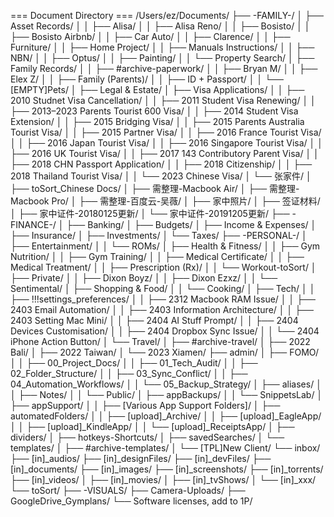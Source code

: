 === Document Directory ===
/Users/ez/Documents/
├── -FAMILY-/
│   ├── Asset Records/
│   │   ├── Alisa/
│   │   ├── Alisa Reno/
│   │   ├── Bosisto/
│   │   ├── Bosisto Airbnb/
│   │   ├── Car Auto/
│   │   ├── Clarence/
│   │   ├── Furniture/
│   │   ├── Home Project/
│   │   ├── Manuals Instructions/
│   │   ├── NBN/
│   │   ├── Optus/
│   │   ├── Painting/
│   │   └── Property Search/
│   ├── Family Records/
│   │   ├── #archive-paperwork/
│   │   ├── Bryan M/
│   │   ├── Elex Z/
│   │   ├── Family (Parents)/
│   │   ├── ID + Passport/
│   │   └── [EMPTY]Pets/
│   ├── Legal & Estate/
│   ├── Visa Applications/
│   │   ├── 2010 Studnet Visa Cancellation/
│   │   ├── 2011 Student Visa Renewing/
│   │   ├── 2013–2023 Parents Tourist 600 Visa/
│   │   ├── 2014 Student Visa Extension/
│   │   ├── 2015 Bridging Visa/
│   │   ├── 2015 Parents Australia Tourist Visa/
│   │   ├── 2015 Partner Visa/
│   │   ├── 2016 France Tourist Visa/
│   │   ├── 2016 Japan Tourist Visa/
│   │   ├── 2016 Singapore Tourist Visa/
│   │   ├── 2016 UK Tourist Visa/
│   │   ├── 2017 143 Contributory Parent Visa/
│   │   ├── 2018 CHN Passport Application/
│   │   ├── 2018 Citizenship/
│   │   ├── 2018 Thailand Tourist Visa/
│   │   └── 2023 Chinese Visa/
│   └── 张家件/
│       ├── toSort_Chinese Docs/
│       ├── 需整理-Macbook Air/
│       ├── 需整理-Macbook Pro/
│       ├── 需整理-百度云-吴薇/
│       ├── 家中照片/
│       ├── 签证材料/
│       ├── 家中证件-20180125更新/
│       └── 家中证件-20191205更新/
├── -FINANCE-/
│   ├── Banking/
│   ├── Budgets/
│   ├── Income & Expenses/
│   ├── Insurance/
│   ├── Investments/
│   └── Taxes/
├── -PERSONAL-/
│   ├── Entertainment/
│   │   └── ROMs/
│   ├── Health & Fitness/
│   │   ├── Gym Nutrition/
│   │   ├── Gym Training/
│   │   ├── Medical Certificate/
│   │   ├── Medical Treatment/
│   │   ├── Prescription (Rx)/
│   │   └── Workout-toSort/
│   ├── Private/
│   │   ├── Dixon Boyz/
│   │   ├── Dixon Ezxz/
│   │   └── Sentimental/
│   ├── Shopping & Food/
│   │   └── Cooking/
│   ├── Tech/
│   │   ├── !!!settings_preferences/
│   │   ├── 2312 Macbook RAM Issue/
│   │   ├── 2403 Email Automation/
│   │   ├── 2403 Information Architecture/
│   │   ├── 2403 Setting Mac Mini/
│   │   ├── 2404 AI Stuff Prompt/
│   │   ├── 2404 Devices Customisation/
│   │   ├── 2404 Dropbox Sync Issue/
│   │   └── 2404 iPhone Action Button/
│   └── Travel/
│       ├── #archive-travel/
│       ├── 2022 Bali/
│       ├── 2022 Taiwan/
│       └── 2023 Xiamen/
├── admin/
│   ├── FOMO/
│   │   ├── 00_Project_Docs/
│   │   ├── 01_Tech_Audit/
│   │   ├── 02_Folder_Structure/
│   │   ├── 03_Sync_Conflict/
│   │   ├── 04_Automation_Workflows/
│   │   └── 05_Backup_Strategy/
│   ├── aliases/
│   │   ├── Notes/
│   │   └── Public/
│   ├── appBackups/
│   │   └── SnippetsLab/
│   ├── appSupport/
│   │   ├── [Various App Support Folders]/
│   ├── automatedFolders/
│   │   ├── [upload]_Archive/
│   │   ├── [upload]_EagleApp/
│   │   ├── [upload]_KindleApp/
│   │   └── [upload]_ReceiptsApp/
│   ├── dividers/
│   ├── hotkeys-Shortcuts/
│   ├── savedSearches/
│   └── templates/
│       ├── #archive-templates/
│       └── [TPL]New Client/
└── inbox/
    ├── [in]_audios/
    ├── [in]_designFiles/
    ├── [in]_devFiles/
    ├── [in]_documents/
    ├── [in]_images/
    ├── [in]_screenshots/
    ├── [in]_torrents/
    ├── [in]_videos/
    │   ├── [in]_movies/
    │   ├── [in]_tvShows/
    │   └── [in]_xxx/
    └── toSort/
        ├── -VISUALS/
        ├── Camera-Uploads/
        ├── GoogleDrive_Gymplans/
        └── Software licenses, add to 1P/